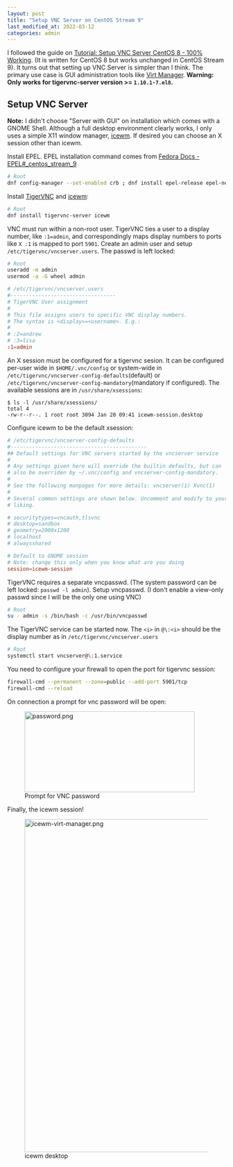 ```yaml
---
layout: post
title: "Setup VNC Server on CentOS Stream 9"
last_modified_at: 2022-03-12
categories: admin
---
```

<!-- This Source Code Form is subject to the terms of the Mozilla Public
   - License, v. 2.0. If a copy of the MPL was not distributed with this
   - file, You can obtain one at https://mozilla.org/MPL/2.0/. -->
I followed the guide on [Tutorial: Setup VNC Server CentOS 8 - 100% Working](https://www.golinuxcloud.com/setup-vnc-server-centos-8/). (It is written for CentOS 8 but works unchanged in CentOS Stream 9). It turns out that setting up VNC Server is simpler than I think. The primary use case is GUI administration tools like [Virt Manager](https://virt-manager.org/). **Warning: Only works for tigervnc-server version >= `1.10.1-7.el8`.**

## Setup VNC Server
<div class="note info"><b>Note:</b>
I didn't choose "Server with GUI" on installation which comes with a GNOME Shell. Although a full desktop environment clearly works, I only uses a simple X11 window manager, <a href="https://ice-wm.org/">icewm</a>. If desired you can choose an X session other than icewm.
</div>

Install EPEL. EPEL installation command comes from [Fedora Docs - EPEL#_centos_stream_9](https://docs.fedoraproject.org/en-US/epel/#_centos_stream_9)
```sh
# Root
dnf config-manager --set-enabled crb ; dnf install epel-release epel-next-release
```

Install [TigerVNC](https://tigervnc.org/) and [icewm](https://ice-wm.org/):
```sh
# Root
dnf install tigervnc-server icewm
```

VNC must run within a non-root user. TigerVNC ties a user to a display number, like `:1=admin`, and correspondingly maps display numbers to ports like `X :1` is mapped to port `5901`. Create an admin user and setup `/etc/tigervnc/vncserver.users`. The passwd is left locked:
```sh
# Root
useradd -m admin
usermod -a -G wheel admin
```
```conf
# /etc/tigervnc/vncserver.users
#----------------------------------
# TigerVNC User assignment
#
# This file assigns users to specific VNC display numbers.
# The syntax is <display>=<username>. E.g.:
#
# :2=andrew
# :3=lisa
:1=admin
```

An X session must be configured for a tigervnc sesion. It can be configured per-user wide in `$HOME/.vnc/config` or system-wide in `/etc/tigervnc/vncserver-config-defaults`(default) or `/etc/tigervnc/vncserver-config-mandatory`(mandatory if configured).  The available sessions are in `/usr/share/xsessions`:
```
$ ls -l /usr/share/xsessions/
total 4
-rw-r--r--. 1 root root 3094 Jan 20 09:41 icewm-session.desktop
```
Configure icewm to be the default xsession:
```conf
# /etc/tigervnc/vncserver-config-defaults
#--------------------------------------------
## Default settings for VNC servers started by the vncserver service
#
# Any settings given here will override the builtin defaults, but can
# also be overriden by ~/.vnc/config and vncserver-config-mandatory.
#
# See the following manpages for more details: vncserver(1) Xvnc(1)
#
# Several common settings are shown below. Uncomment and modify to your
# liking.

# securitytypes=vncauth,tlsvnc
# desktop=sandbox
# geometry=2000x1200
# localhost
# alwaysshared

# Default to GNOME session
# Note: change this only when you know what are you doing
session=icewm-session
```

TigerVNC requires a separate vncpasswd. (The system password can be left locked: `passwd -l admin`). Setup vncpasswd. (I don't enable a view-only passwd since I will be the only one using VNC)
```sh
# Root
su - admin -s /bin/bash -c /usr/bin/vncpasswd
```

The TigerVNC service can be started now. The `<i>` in `@\:<i>` should be the display number as in `/etc/tigervnc/vncserver.users`
```sh
# Root
systemctl start vncserver@\:1.service
```

You need to configure your firewall to open the port for tigervnc session:
```sh
firewall-cmd --permanent --zone=public --add-port 5901/tcp
firewall-cmd --reload
```

On connection a prompt for vnc password will be open:

<figure>
<picture><source srcset="../../../../static/2022-03-12/password.webp" type="image/webp"><img src="../../../../static/2022-03-12/password.png" width="392" height="186" alt="password.png" /></picture>
  <figcaption>Prompt for VNC password</figcaption>
</figure>

Finally, the icewm session!

<figure>
<picture><source srcset="../../../../static/2022-03-12/icewm-virt-manager.webp" type="image/webp"><img src="../../../../static/2022-03-12/icewm-virt-manager.png" width="1024" height="767" alt="icewm-virt-manager.png" /></picture>
  <figcaption>icewm desktop</figcaption>
</figure>
